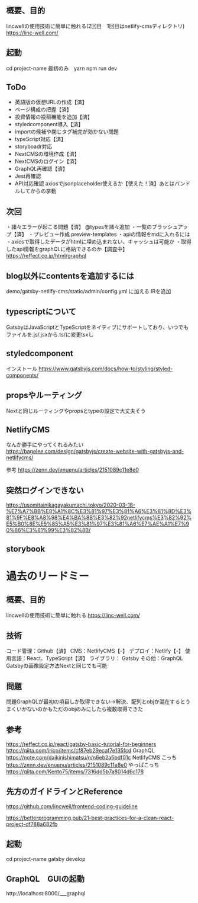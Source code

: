 ## 概要、目的
lincwellの使用技術に簡単に触れる(2回目　1回目はnetlify-cmsディレクトリ)
https://linc-well.com/

## 起動
cd project-name
最初のみ　yarn
npm run dev

## ToDo
- 英語版の仮想URLの作成【済】
- ページ構成の把握【済】
- 投資情報の投稿機能を追加【済】
- styledcomponent導入【済】
- importの候補や閉じタグ補完が効かない問題
- typeScript対応【済】
- storyboadr対応
- NextCMSの環境作成【済】
- NextCMSのログイン【済】
- GraphQL再確認【済】
- Jest再確認
- API対応確認 axiosでjsonplaceholder使えるか【使えた！済】あとはバンドルしてからの挙動

## 次回
・諸々エラーが起こる問題【済】
@typesを諸々追加
・一覧のブラッシュアップ【済】
・プレビュー作成
preview-templates
・apiの情報をmdに入れるには
・axiosで取得したデータがhtmlに埋め込まれない、キャッシュは可能か
・取得したapi情報をgraphQLに格納できるのか【調査中】
https://reffect.co.jp/html/graphql

## blog以外にcontentsを追加するには
demo/gatsby-netlify-cms/static/admin/config.yml
に加える
IRを追加

## typescriptについて
GatsbyはJavaScriptとTypeScriptをネイティブにサポートしており、いつでもファイルを.js/.jsxから.ts/に変更tsxし

## styledcomponent
インストール
https://www.gatsbyjs.com/docs/how-to/styling/styled-components/

## propsやルーティング
Nextと同じルーティングやpropsとtypeの設定で大丈夫そう

## NetlifyCMS
なんか勝手にやってくれるみたい
https://bagelee.com/design/gatsbyjs/create-website-with-gatsbyjs-and-netlifycms/


参考
https://zenn.dev/enuenu/articles/2151089c11e8e0

## 突然ログインできない
https://usomitainikagayakumachi.tokyo/2020-03-18-%E7%A7%BB%E8%A1%8C%E3%81%97%E3%81%A6%E3%81%8D%E3%81%9F%E8%A8%98%E4%BA%8B%E3%82%92netlifycms%E3%82%92%E5%B0%8E%E5%85%A5%E3%81%97%E3%81%A6%E7%AE%A1%E7%90%86%E3%81%99%E3%82%8B/

## storybook


# 過去のリードミー

## 概要、目的
lincwellの使用技術に簡単に触れる
https://linc-well.com/

## 技術
コード管理：Github【済】
CMS：NetlifyCMS【-】
デプロイ：Netlify【-】
使用言語：React、TypeScript【済】
ライブラリ： Gatsby
その他：GraphQL
Gatsbyの画像設定方法Nextと同じでも可能

## 問題
問題GraphQLが最初の項目しか取得できない→解決、配列とobjか混在するとうまくいかないのかもただのobjのみにしたら複数取得できた

## 参考
https://reffect.co.jp/react/gatsby-basic-tutorial-for-beginners
https://qiita.com/irico/items/cf87eb29ecaf7e135fcd
GraphQL
https://note.com/daikinishimatsu/n/n6eb2a5bdf01c
NetlifyCMS
こっち
https://zenn.dev/enuenu/articles/2151089c11e8e0
やっぱこっち
https://qiita.com/Kento75/items/7316dd5b7a8014d6c178

## 先方のガイドラインとReference
https://github.com/lincwell/frontend-coding-guideline

https://betterprogramming.pub/21-best-practices-for-a-clean-react-project-df788a682fb

## 起動
cd project-name
gatsby develop

## GraphQL　GUIの起動
http://localhost:8000/___graphql
